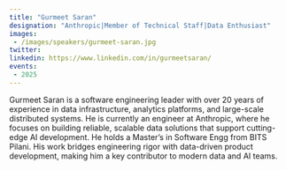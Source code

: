```yaml
---
title: "Gurmeet Saran"
designation: "Anthropic|Member of Technical Staff|Data Enthusiast"
images:
 - /images/speakers/gurmeet-saran.jpg
twitter: 
linkedin: https://www.linkedin.com/in/gurmeetsaran/
events:
 - 2025
---
```


Gurmeet Saran is a software engineering leader with over 20 years of experience in data infrastructure, analytics platforms, and large-scale distributed systems. He is currently an engineer at Anthropic, where he focuses on building reliable, scalable data solutions that support cutting-edge AI development. He holds a Master’s in Software Engg from BITS Pilani. His work bridges engineering rigor with data-driven product development, making him a key contributor to modern data and AI teams.